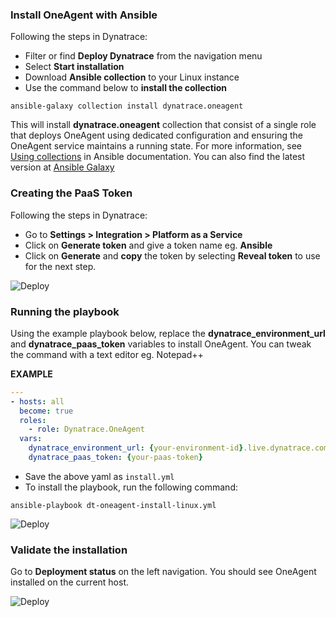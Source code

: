### Install OneAgent with Ansible

Following the steps in Dynatrace:

* Filter or find **Deploy Dynatrace** from the navigation menu
* Select **Start installation**
* Download **Ansible collection** to your Linux instance
* Use the command below to **install the collection** 

`ansible-galaxy collection install dynatrace.oneagent`

This will install **dynatrace.oneagent** collection that consist of a single role that deploys OneAgent using dedicated configuration and ensuring the OneAgent service maintains a running state. For more information, see [Using collections](https://docs.ansible.com/ansible/latest/user_guide/collections_using.html) in Ansible documentation. You can also find the latest version at [Ansible Galaxy](https://galaxy.ansible.com/dynatrace/oneagent)

### Creating the PaaS Token

Following the steps in Dynatrace:

* Go to **Settings > Integration > Platform as a Service** 
* Click on **Generate token** and give a token name eg. **Ansible**
* Click on **Generate** and **copy** the token by selecting **Reveal token** to use for the next step.

![Deploy](../assets/adv-observe/paas-token.png)

###  Running the playbook

Using the example playbook below, replace the **dynatrace_environment_url** and **dynatrace_paas_token** variables to install OneAgent.
You can tweak the command with a text editor eg. Notepad++

**EXAMPLE**

```yaml
---
- hosts: all
  become: true
  roles:
    - role: Dynatrace.OneAgent
  vars:
    dynatrace_environment_url: {your-environment-id}.live.dynatrace.com
    dynatrace_paas_token: {your-paas-token}
```

* Save the above yaml as `install.yml`
* To install the playbook, run the following command:

`ansible-playbook dt-oneagent-install-linux.yml`

![Deploy](../assets/adv-observe/dynatrace-env.png)

### Validate the installation

Go to **Deployment status** on the left navigation. You should see OneAgent installed on the current host.

![Deploy](../assets/adv-observe/deployment-status.png)
